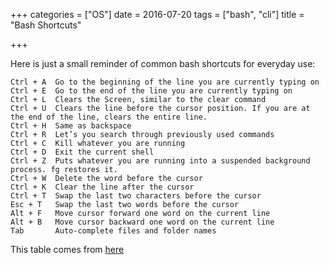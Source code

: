 +++
categories = ["OS"]
date = 2016-07-20
tags = ["bash", "cli"]
title = "Bash Shortcuts"

+++

Here is just a small reminder of common bash shortcuts for everyday use:


```text
Ctrl + A  Go to the beginning of the line you are currently typing on
Ctrl + E  Go to the end of the line you are currently typing on
Ctrl + L  Clears the Screen, similar to the clear command
Ctrl + U  Clears the line before the cursor position. If you are at the end of the line, clears the entire line.
Ctrl + H  Same as backspace
Ctrl + R  Let’s you search through previously used commands
Ctrl + C  Kill whatever you are running
Ctrl + D  Exit the current shell
Ctrl + Z  Puts whatever you are running into a suspended background process. fg restores it.
Ctrl + W  Delete the word before the cursor
Ctrl + K  Clear the line after the cursor
Ctrl + T  Swap the last two characters before the cursor
Esc + T   Swap the last two words before the cursor
Alt + F   Move cursor forward one word on the current line
Alt + B   Move cursor backward one word on the current line
Tab       Auto-complete files and folder names
```

This table comes from [here](http://www.howtogeek.com/howto/ubuntu/keyboard-shortcuts-for-bash-command-shell-for-ubuntu-debian-suse-redhat-linux-etc/)
